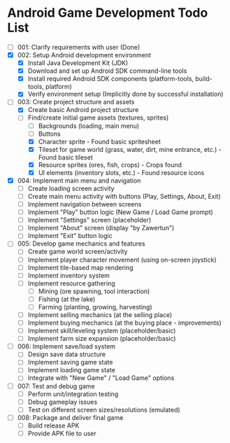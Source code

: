 # Android Game Development Todo List

- [ ] 001: Clarify requirements with user (Done)
- [X] 002: Setup Android development environment
  - [X] Install Java Development Kit (JDK)
  - [X] Download and set up Android SDK command-line tools
  - [X] Install required Android SDK components (platform-tools, build-tools, platform)
  - [X] Verify environment setup (Implicitly done by successful installation)
- [ ] 003: Create project structure and assets
  - [X] Create basic Android project structure
  - [ ] Find/create initial game assets (textures, sprites)
    - [ ] Backgrounds (loading, main menu)
    - [ ] Buttons
    - [X] Character sprite - Found basic spritesheet
    - [X] Tileset for game world (grass, water, dirt, mine entrance, etc.) - Found basic tileset
    - [X] Resource sprites (ores, fish, crops) - Crops found
    - [X] UI elements (inventory slots, etc.) - Found resource icons
- [X] 004: Implement main menu and navigation
  - [ ] Create loading screen activity
  - [ ] Create main menu activity with buttons (Play, Settings, About, Exit)
  - [ ] Implement navigation between screens
  - [ ] Implement "Play" button logic (New Game / Load Game prompt)
  - [ ] Implement "Settings" screen (placeholder)
  - [ ] Implement "About" screen (display "by Zawertun")
  - [ ] Implement "Exit" button logic
- [ ] 005: Develop game mechanics and features
  - [ ] Create game world screen/activity
  - [ ] Implement player character movement (using on-screen joystick)
  - [ ] Implement tile-based map rendering
  - [ ] Implement inventory system
  - [ ] Implement resource gathering
    - [ ] Mining (ore spawning, tool interaction)
    - [ ] Fishing (at the lake)
    - [ ] Farming (planting, growing, harvesting)
  - [ ] Implement selling mechanics (at the selling place)
  - [ ] Implement buying mechanics (at the buying place - improvements)
  - [ ] Implement skill/leveling system (placeholder/basic)
  - [ ] Implement farm size expansion (placeholder/basic)
- [ ] 006: Implement save/load system
  - [ ] Design save data structure
  - [ ] Implement saving game state
  - [ ] Implement loading game state
  - [ ] Integrate with "New Game" / "Load Game" options
- [ ] 007: Test and debug game
  - [ ] Perform unit/integration testing
  - [ ] Debug gameplay issues
  - [ ] Test on different screen sizes/resolutions (emulated)
- [ ] 008: Package and deliver final game
  - [ ] Build release APK
  - [ ] Provide APK file to user
